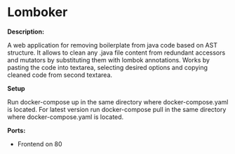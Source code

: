 # Lomboker

**Description:**

A web application for removing boilerplate from java code based on AST structure. 
It allows to clean any .java file content from redundant accessors and mutators by substituting them with lombok annotations. 
Works by pasting the code into textarea, selecting desired options and copying cleaned code from second textarea.

**Setup**

Run docker-compose up in the same directory where docker-compose.yaml is located.
For latest version run docker-compose pull in the same directory where docker-compose.yaml is located.

**Ports:**

- Frontend on 80
